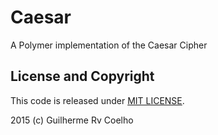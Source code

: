 # Caesar
A Polymer implementation of the Caesar Cipher

## License and Copyright
This code is released under [MIT LICENSE](https://github.com/grvcoelho/caesar/edit/master/LICENSE).

2015 (c) Guilherme Rv Coelho

